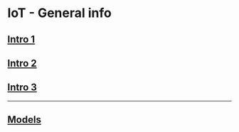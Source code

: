 # IoT - General info

## [Intro 1](https://www.geeksforgeeks.org/introduction-to-internet-of-things-iot-set-1/)

## [Intro 2](https://www.geeksforgeeks.org/internet-things-iot-2/)

## [Intro 3](https://www.geeksforgeeks.org/internet-things-iot/)

---

## [Models](https://www.geeksforgeeks.org/communication-models-in-iot-internet-of-things/) 